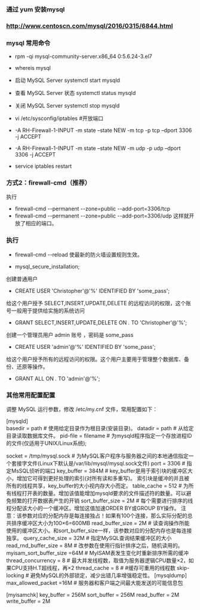 ### 通过 yum 安装mysql

### http://www.centoscn.com/mysql/2016/0315/6844.html

### mysql 常用命令

- rpm -qi mysql-community-server.x86_64 0:5.6.24-3.el7

- whereis mysql

- 启动 MySQL Server
  systemctl start  mysqld
  
- 查看 MySQL Server 状态
  systemctl status  mysqld
  
- 关闭 MySQL Server
  systemctl stop mysqld
  
- vi /etc/sysconfig/iptables #开放端口

- -A RH-Firewall-1-INPUT -m state –state NEW -m tcp -p tcp –dport 3306 -j ACCEPT

- -A RH-Firewall-1-INPUT -m state –state NEW -m udp -p udp –dport 3306 -j ACCEPT

- service iptables restart

### 方式2：firewall-cmd（推荐）
执行

- firewall-cmd --permanent --zone=public --add-port=3306/tcp
- firewall-cmd --permanent --zone=public --add-port=3306/udp
这样就开放了相应的端口。

### 执行

- firewall-cmd --reload 
使最新的防火墙设置规则生效。

- mysql_secure_installation;

创建普通用户
- CREATE USER 'Christopher'@'%' IDENTIFIED BY 'some_pass'; 

给这个用户授予 SELECT,INSERT,UPDATE,DELETE 的远程访问的权限，这个账号一般用于提供给实施的系统访问
- GRANT SELECT,INSERT,UPDATE,DELETE  ON *.* TO 'Christopher'@'%';  

创建一个管理员用户 admin 账号 ，密码是 some_pass
- CREATE USER 'admin'@'%' IDENTIFIED BY 'some_pass';

给这个用户授予所有的远程访问的权限。这个用户主要用于管理整个数据库、备份、还原等操作。
- GRANT ALL  ON *.* TO 'admin'@'%';


### 其他常用配置配置
调整 MySQL 运行参数，修改 /etc/my.cnf 文件，常用配置如下：

[mysqld]   
basedir      = path          # 使用给定目录作为根目录(安装目录)。
datadir      = path          # 从给定目录读取数据库文件。
pid-file     = filename      # 为mysqld程序指定一个存放进程ID的文件(仅适用于UNIX/Linux系统);


socket = /tmp/mysql.sock     # 为MySQL客户程序与服务器之间的本地通信指定一个套接字文件(Linux下默认是/var/lib/mysql/mysql.sock文件)
port             = 3306      # 指定MsSQL侦听的端口
key_buffer       = 384M      # key_buffer是用于索引块的缓冲区大小，增加它可得到更好处理的索引(对所有读和多重写)。
                               索引块是缓冲的并且被所有的线程共享，key_buffer的大小视内存大小而定。
table_cache      = 512       # 为所有线程打开表的数量。增加该值能增加mysqld要求的文件描述符的数量。可以避免频繁的打开数据表产生的开销
sort_buffer_size = 2M        # 每个需要进行排序的线程分配该大小的一个缓冲区。增加这值加速ORDER BY或GROUP BY操作。
                               注意：该参数对应的分配内存是每连接独占！如果有100个连接，那么实际分配的总共排序缓冲区大小为100×6=600MB
read_buffer_size = 2M        # 读查询操作所能使用的缓冲区大小。和sort_buffer_size一样，该参数对应的分配内存也是每连接独享。
query_cache_size = 32M       # 指定MySQL查询结果缓冲区的大小
read_rnd_buffer_size    = 8M # 改参数在使用行指针排序之后，随机读用的。
myisam_sort_buffer_size =64M # MyISAM表发生变化时重新排序所需的缓冲
thread_concurrency      = 8 # 最大并发线程数，取值为服务器逻辑CPU数量×2，如果CPU支持H.T超线程，再×2
thread_cache            = 8 # #缓存可重用的线程数
skip-locking                 # 避免MySQL的外部锁定，减少出错几率增强稳定性。
[mysqldump]
max_allowed_packet      =16M # 服务器和客户端之间最大能发送的可能信息包

[myisamchk]
key_buffer   = 256M
sort_buffer = 256M
read_buffer = 2M
write_buffer = 2M





